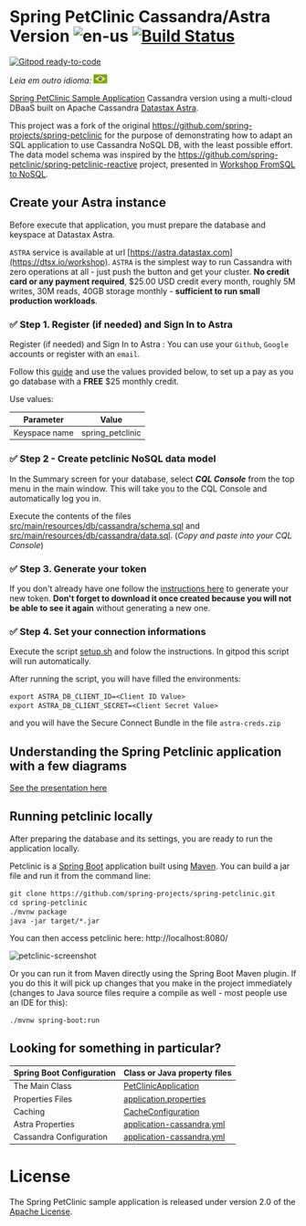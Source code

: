 # Spring PetClinic Cassandra/Astra Version ![en-us](https://img.shields.io/badge/lang-en--US-blue.svg) [![Build Status](https://travis-ci.com/formatool/spring-petclinic.svg?branch=main)](https://travis-ci.com/formatool/spring-petclinic)

[![Gitpod ready-to-code](https://img.shields.io/badge/Gitpod-ready--to--code-blue?logo=gitpod)](https://gitpod.io/#https://github.com/formatool/spring-petclinic) 

_Leia em outro idioma:_ [![pt-BR](doc/br.png)](readme.pt-br.md)

[Spring PetClinic Sample Application](https://spring-petclinic.github.io/) Cassandra version using a multi-cloud DBaaS built on Apache Cassandra [Datastax Astra](https://astra.datastax.com/). 

This project was a fork of the original https://github.com/spring-projects/spring-petclinic for the purpose of demonstrating how to adapt an SQL application to use Cassandra NoSQL DB, with the least possible effort. The data model schema was inspired by the https://github.com/spring-petclinic/spring-petclinic-reactive project, presented in [Workshop FromSQL to NoSQL]( https://www.youtube.com/watch?v=elRWY8-tMbU).

## Create your Astra instance

Before execute that application, you must prepare the database and keyspace at Datastax Astra.

`ASTRA` service is available at url [https://astra.datastax.com](https://dtsx.io/workshop). `ASTRA` is the simplest way to run Cassandra with zero operations at all - just push the button and get your cluster. **No credit card or any payment required**, $25.00 USD credit every month, roughly 5M writes, 30M reads, 40GB storage monthly - **sufficient to run small production workloads**.

### ✅ Step 1. Register (if needed) and Sign In to Astra

Register (if needed) and Sign In to Astra : You can use your `Github`, `Google` accounts or register with an `email`.

Follow this [guide](https://docs.datastax.com/en/astra/docs/creating-your-astra-database.html) and use the values provided below, to set up a pay as you go database with a **FREE** $25 monthly credit.

Use values:

| Parameter | Value 
|---|---|
| Keyspace name | spring_petclinic |

### ✅ Step 2 - Create petclinic NoSQL data model

In the Summary screen for your database, select **_CQL Console_** from the top menu in the main window. This will take you to the CQL Console and automatically log you in.

Execute the contents of the files [src/main/resources/db/cassandra/schema.sql](src/main/resources/db/cassandra/schema.sql) and [src/main/resources/db/cassandra/data.sql](src/main/resources/db/cassandra/data.sql). (*Copy and paste into your CQL Console*)


### ✅ Step 3. Generate your token

If you don't already have one follow the [instructions here](https://docs.datastax.com/en/astra/docs/manage-application-tokens.html#_create_application_token) to generate your new token. **Don't forget to download it once created because you will not be able to see it again** without generating a new one.

### ✅ Step 4. Set your connection informations

Execute the script [setup.sh](/setup.sh) and folow the instructions. In gitpod this script will run automatically.

After running the script, you will have filled the environments:

```
export ASTRA_DB_CLIENT_ID=<Client ID Value>
export ASTRA_DB_CLIENT_SECRET=<Client Secret Value>
```

and you will have the Secure Connect Bundle in the file `astra-creds.zip`

## Understanding the Spring Petclinic application with a few diagrams
<a href="https://speakerdeck.com/michaelisvy/spring-petclinic-sample-application">See the presentation here</a>

## Running petclinic locally

After preparing the database and its settings, you are ready to run the application locally.

Petclinic is a [Spring Boot](https://spring.io/guides/gs/spring-boot) application built using [Maven](https://spring.io/guides/gs/maven/). You can build a jar file and run it from the command line:

```
git clone https://github.com/spring-projects/spring-petclinic.git
cd spring-petclinic
./mvnw package
java -jar target/*.jar
```

You can then access petclinic here: http://localhost:8080/

<img width="1042" alt="petclinic-screenshot" src="https://cloud.githubusercontent.com/assets/838318/19727082/2aee6d6c-9b8e-11e6-81fe-e889a5ddfded.png">

Or you can run it from Maven directly using the Spring Boot Maven plugin. If you do this it will pick up changes that you make in the project immediately (changes to Java source files require a compile as well - most people use an IDE for this):

```
./mvnw spring-boot:run
```

## Looking for something in particular?

|Spring Boot Configuration | Class or Java property files  |
|--------------------------|---|
|The Main Class | [PetClinicApplication](/src/main/java/org/springframework/samples/petclinic/PetClinicApplication.java) |
|Properties Files | [application.properties](/src/main/resources) |
|Caching | [CacheConfiguration](/src/main/java/org/springframework/samples/petclinic/system/CacheConfiguration.java) |
|Astra Properties | [application-cassandra.yml](/src/main/resources/application-cassandra.yml) |
|Cassandra Configuration | [application-cassandra.yml](/src/main/java/org/springframework/samples/petclinic/system/CassandraConfig.java) |

# License

The Spring PetClinic sample application is released under version 2.0 of the [Apache License](https://www.apache.org/licenses/LICENSE-2.0).

[spring-petclinic]: https://github.com/spring-projects/spring-petclinic
[spring-framework-petclinic]: https://github.com/spring-petclinic/spring-framework-petclinic
[spring-petclinic-angularjs]: https://github.com/spring-petclinic/spring-petclinic-angularjs 
[javaconfig branch]: https://github.com/spring-petclinic/spring-framework-petclinic/tree/javaconfig
[spring-petclinic-angular]: https://github.com/spring-petclinic/spring-petclinic-angular
[spring-petclinic-microservices]: https://github.com/spring-petclinic/spring-petclinic-microservices
[spring-petclinic-reactjs]: https://github.com/spring-petclinic/spring-petclinic-reactjs
[spring-petclinic-graphql]: https://github.com/spring-petclinic/spring-petclinic-graphql
[spring-petclinic-kotlin]: https://github.com/spring-petclinic/spring-petclinic-kotlin
[spring-petclinic-rest]: https://github.com/spring-petclinic/spring-petclinic-rest

